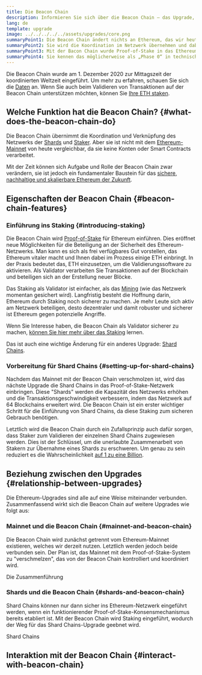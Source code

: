 ```yaml
---
title: Die Beacon Chain
description: Informieren Sie sich über die Beacon Chain – das Upgrade, mit dem Proof-of-Stake für Ethereum eingeführt wurde
lang: de
template: upgrade
image: ../../../../../assets/upgrades/core.png
summaryPoint1: Die Beacon Chain ändert nichts an Ethereum, das wir heute verwenden.
summaryPoint2: Sie wird die Koordination im Netzwerk übernehmen und dabei als Konsensuslayer dienen.
summaryPoint3: Mit der Bacon Chain wurde Proof-of-Stake in das Ethereum Ökosystem eingeführt.
summaryPoint4: Sie kennen das möglicherweise als „Phase 0“ in technischen Dokumentationen.
---
```


<UpgradeStatus isShipped dateKey="page-upgrades-beacon-date">
    Die Beacon Chain wurde am 1. Dezember 2020 zur Mittagszeit der koordinierten Weltzeit eingeführt. Um mehr zu erfahren, schauen Sie sich die <a href="https://beaconscan.com/">Daten</a> an. Wenn Sie auch beim Validieren von Transaktionen auf der Beacon Chain unterstützen möchten, können Sie <a href="/staking/">Ihre ETH staken</a>.
</UpgradeStatus>

## Welche Funktion hat die Beacon Chain? {#what-does-the-beacon-chain-do}

Die Beacon Chain übernimmt die Koordination und Verknüpfung des Netzwerks der [Shards](/upgrades/sharding/) und [Staker](/staking/). Aber sie ist nicht mit dem [Ethereum-Mainnet](/glossary/#mainnet) von heute vergleichbar, da sie keine Konten oder Smart Contracts verarbeitet.

Mit der Zeit können sich Aufgabe und Rolle der Beacon Chain zwar verändern, sie ist jedoch ein fundamentaler Baustein für das [sichere, nachhaltige und skalierbare Ethereum der Zukunft](/upgrades/vision/).

## Eigenschaften der Beacon Chain {#beacon-chain-features}

### Einführung ins Staking {#introducing-staking}

Die Beacon Chain wird [Proof-of-Stake](/developers/docs/consensus-mechanisms/pos/) für Ethereum einführen. Dies eröffnet neue Möglichkeiten für die Beteiligung an der Sicherheit des Ethereum-Netzwerks. Man kann es sich als frei verfügbares Gut vorstellen, das Ethereum vitaler macht und Ihnen dabei im Prozess einige ETH einbringt. In der Praxis bedeutet das, ETH einzusetzen, um die Validierungssoftware zu aktivieren. Als Validator verarbeiten Sie Transaktionen auf der Blockchain und beteiligen sich an der Erstellung neuer Blöcke.

Das Staking als Validator ist einfacher, als das [Mining](/developers/docs/mining/) (wie das Netzwerk momentan gesichert wird). Langfristig besteht die Hoffnung darin, Ethereum durch Staking noch sicherer zu machen. Je mehr Leute sich aktiv am Netzwerk beteiligen, desto dezentraler und damit robuster und sicherer ist Ethereum gegen potenzielle Angriffe.

<InfoBanner emoji=":money_bag:">
Wenn Sie Interesse haben, die Beacon Chain als Validator sicherer zu machen, <a href="/staking/">können Sie hier mehr über das Staking</a> lernen.
</InfoBanner>

Das ist auch eine wichtige Änderung für ein anderes Upgrade: [Shard Chains](/upgrades/sharding/).

### Vorbereitung für Shard Chains {#setting-up-for-shard-chains}

Nachdem das Mainnet mit der Beacon Chain verschmolzen ist, wird das nächste Upgrade die Shard Chains in das Proof-of-Stake-Netzwerk einbringen. Diese "Shards" werden die Kapazität des Netzwerks erhöhen und die Transaktionsgeschwindigkeit verbessern, indem das Netzwerk auf 64 Blockchains erweitert wird. Die Beacon Chain ist ein erster wichtiger Schritt für die Einführung von Shard Chains, da diese Staking zum sicheren Gebrauch benötigen.

Letztlich wird die Beacon Chain durch ein Zufallsprinzip auch dafür sorgen, dass Staker zum Validieren der einzelnen Shard Chains zugewiesen werden. Dies ist der Schlüssel, um die unerlaubte Zusammenarbeit von Stakern zur Übernahme eines Shards zu erschweren. Um genau zu sein reduziert es die Wahrscheinlichkeit [auf 1 zu eine Billion](https://medium.com/@chihchengliang/minimum-committee-size-explained-67047111fa20).

## Beziehung zwischen den Upgrades {#relationship-between-upgrades}

Die Ethereum-Upgrades sind alle auf eine Weise miteinander verbunden. Zusammenfassend wirkt sich die Beacon Chain auf weitere Upgrades wie folgt aus:

### Mainnet und die Beacon Chain {#mainnet-and-beacon-chain}

Die Beacon Chain wird zunächst getrennt vom Ethereum-Mainnet existieren, welches wir derzeit nutzen. Letztlich werden jedoch beide verbunden sein. Der Plan ist, das Mainnet mit dem Proof-of-Stake-System zu "verschmelzen", das von der Beacon Chain kontrolliert und koordiniert wird.

<ButtonLink to="/upgrades/merge/">
    Die Zusammenführung
</ButtonLink>

### Shards und die Beacon Chain {#shards-and-beacon-chain}

Shard Chains können nur dann sicher ins Ethereum-Netzwerk eingeführt werden, wenn ein funktionierender Proof-of-Stake-Konsensmechanismus bereits etabliert ist. Mit der Beacon Chain wird Staking eingeführt, wodurch der Weg für das Shard Chains-Upgrade geebnet wird.

<ButtonLink to="/upgrades/sharding/">
    Shard Chains
</ButtonLink>

<Divider />

## Interaktion mit der Beacon Chain {#interact-with-beacon-chain}

<BeaconChainActions />
